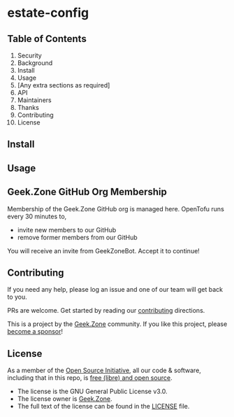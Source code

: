 [//]: # (STANDARD README)
[//]: # (https://github.com/RichardLitt/standard-readme)
[//]: # (----------------------------------------------)
[//]: # (Uncomment optional sections as required)
[//]: # (----------------------------------------------)

[//]: # (Title)
[//]: # (Match repository name)
[//]: # (REQUIRED)

#  estate-config

[//]: # (Banner)
[//]: # (OPTIONAL)
[//]: # (Must not have its own title)
[//]: # (Must link to local image in current repository)


[//]: # (Badges)
[//]: # (OPTIONAL)
[//]: # (Must not have its own title)


[//]: # (Short description)
[//]: # (REQUIRED)
[//]: # (An overview of the intentions of this repo)
[//]: # (Must not have its own title)
[//]: # (Must be less than 120 characters)
[//]: # (Must match GitHub's description)


[//]: # (Long Description)
[//]: # (OPTIONAL)
[//]: # (Must not have its own title)
[//]: # (A detailed description of the repo)

## Table of Contents

[//]: # (REQUIRED)
[//]: # (Delete as appropriate)

1. Security
1. Background
1. Install
1. Usage
1. [Any extra sections as required]
1. API
1. Maintainers
1. Thanks
1. Contributing
1. License

[//]: # (## Security)
[//]: # (OPTIONAL)
[//]: # (May go here if it is important to highlight security concerns.)


[//]: # (## Background)
[//]: # (OPTIONAL)
[//]: # (Explain the motivation and abstract dependencies for this repo)

## Install

[//]: # (Explain how to install the thing.)
[//]: # (OPTIONAL IF documentation repo)
[//]: # (ELSE REQUIRED)

## Usage
[//]: # (REQUIRED)
[//]: # (Explain what the thing does. Use screenshots and/or videos.)


[//]: # (Extra sections)
[//]: # (OPTIONAL)
[//]: # (This should not be called "Extra Sections".)
[//]: # (This is a space for ≥0 sections to be included,)
[//]: # (each of which must have their own titles.)
## Geek.Zone GitHub Org Membership
Membership of the Geek.Zone GitHub org is managed here. OpenTofu runs every 30 minutes to,
- invite new members to our GitHub
- remove former members from our GitHub

You will receive an invite from GeekZoneBot. Accept it to continue!

[//]: # (## API)
[//]: # (OPTIONAL)
[//]: # (Describe exported functions and objects)


[//]: # (## Maintainers)
[//]: # (OPTIONAL)
[//]: # (List maintainers for this repository)
[//]: # (along with one way of contacting them - GitHub link or email.)


[//]: # (## Thanks)
[//]: # (OPTIONAL)
[//]: # (State anyone or anything that significantly)
[//]: # (helped with the development of this project)


<!-- !!!!!!!!!!!!!!!!!!!!!!!!!!!!!!!!!!!!!!!!!!! -->
<!-- !!!!!   DO NOT EDIT BELOW THIS LINE   !!!!! -->
<!-- !!!!!!!!!!!!!!!!!!!!!!!!!!!!!!!!!!!!!!!!!!! -->

## Contributing
[//]: # (REQUIRED)
If you need any help, please log an issue and one of our team will get back to you.

PRs are welcome. Get started by reading our
[contributing](https://github.com/GeekZoneHQ/contributing) directions.

This is a project by the [Geek.Zone](https://Geek.Zone) community. If you like
this project, please [become a sponsor](https://github.com/sponsors/GeekZoneHQ)!

## License
[//]: # (REQUIRED)
As a member of the
[Open Source Initiative](https://opensource.org/osi-affiliate-membership),
all our code & software, including that in this repo,
is [free (libre) and open source](https://en.wikipedia.org/wiki/Free_and_open-source_software).

- The license is the GNU General Public License v3.0.
- The license owner is [Geek.Zone](http://Geek.Zone).
- The full text of the license can be found in the [LICENSE](LICENSE) file.
